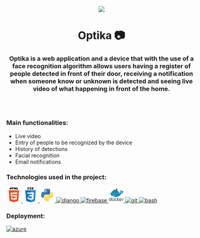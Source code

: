 <h3 align="left">ㅤ</h3> <!-- aquí hay un icono invisible para el espacio -->
<h3 align="left">ㅤ</h3> <!-- aquí hay un icono invisible para el espacio -->

<p align="center"> 
    <img width="400" src="https://i.imgur.com/BWYIfMp.png">
</p>


<h1 align="center">Optika 📷 </h1>
<h3 align="center">
Optika is a web application and a device that with the use of a face recognition algorithm allows users having a register of people detected in front of their door, receiving a notification when someone know or unknown is detected and seeing live video of what happening in front of the home. 
</h3>


<h3 align="left">ㅤ</h3> <!-- aquí hay un icono invisible para el espacio -->

<h3 align="left">Main functionalities:</h3>

- Live video
- Entry of people to be recognized by the device
- History of detections
- Facial recognition 
- Email notifications

<h3 align="left">Technologies used in the project:</h3>

<a href="https://www.w3.org/html/" target="_blank" rel="noreferrer"> <img src="https://raw.githubusercontent.com/devicons/devicon/master/icons/html5/html5-original-wordmark.svg" alt="html5" width="40" height="40"/> </a> 
<a href="https://www.w3schools.com/css/" target="_blank" rel="noreferrer"> <img src="https://raw.githubusercontent.com/devicons/devicon/master/icons/css3/css3-original-wordmark.svg" alt="css3" width="40" height="40"/> </a>
<a href="https://www.python.org" target="_blank" rel="noreferrer"> <img src="https://raw.githubusercontent.com/devicons/devicon/master/icons/python/python-original.svg" alt="python" width="40" height="40"/> </a> 
<a href="https://www.djangoproject.com/" target="_blank" rel="noreferrer"> <img src="https://cdn.worldvectorlogo.com/logos/django.svg" alt="django" width="40" height="40"/> </a> 
<a href="https://firebase.google.com/" target="_blank" rel="noreferrer"> <img src="https://www.vectorlogo.zone/logos/firebase/firebase-icon.svg" alt="firebase" width="40" height="40"/> </a> 
<a href="https://www.docker.com/" target="_blank" rel="noreferrer"> <img src="https://raw.githubusercontent.com/devicons/devicon/master/icons/docker/docker-original-wordmark.svg" alt="docker" width="40" height="40"/> </a> 
<a href="https://git-scm.com/" target="_blank" rel="noreferrer"> <img src="https://www.vectorlogo.zone/logos/git-scm/git-scm-icon.svg" alt="git" width="40" height="40"/> </a> 
<a href="https://www.gnu.org/software/bash/" target="_blank" rel="noreferrer"> <img src="https://www.vectorlogo.zone/logos/gnu_bash/gnu_bash-icon.svg" alt="bash" width="40" height="40"/> </a> 

<h3 align="left">Deployment:</h3>
<a href="https://azure.microsoft.com/en-in/" target="_blank" rel="noreferrer"> <img src="https://www.vectorlogo.zone/logos/microsoft_azure/microsoft_azure-icon.svg" alt="azure" width="40" height="40"/> </a>
